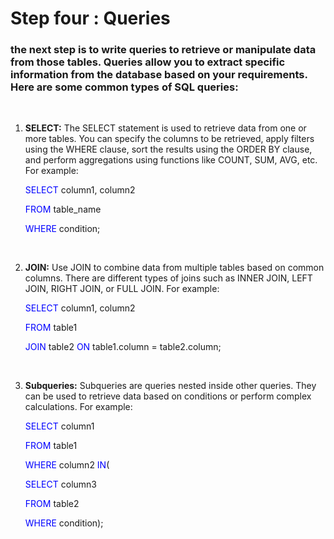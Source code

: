 # Step four : Queries

### the next step is to write queries to retrieve or manipulate data from those tables. Queries allow you to extract specific information from the database based on your requirements. Here are some common types of SQL queries:

<br>

1. <b> SELECT:</b> The SELECT statement is used to retrieve data from one or more tables. You can specify the columns to be retrieved, apply filters using the WHERE clause, sort the results using the ORDER BY clause, and perform aggregations using functions like COUNT, SUM, AVG, etc. For example:
    
    <span style="color:blue">SELECT</span> column1, column2 
    
    <span style="color:blue">FROM</span> table_name 
    
    <span style="color:blue">WHERE</span> condition;

<br>

2. <b>JOIN:</b> Use JOIN to combine data from multiple tables based on common columns. There are different types of joins such as INNER JOIN, LEFT JOIN, RIGHT JOIN, or FULL JOIN. For example:

    <span style="color:blue">SELECT</span> column1, column2
    
     <span style="color:blue">FROM</span> table1 
     
     <span style="color:blue">JOIN</span> table2 <span style="color:blue">ON</span> table1.column = table2.column;

<br>

3. <b>Subqueries:</b> Subqueries are queries nested inside other queries. They can be used to retrieve data based on conditions or perform complex calculations. For example:

    <span style="color:blue">SELECT</span> column1
    
    <span style="color:blue">FROM</span> table1 
    
    <span style="color:blue">WHERE</span> column2 <span style="color:blue">IN</span>(
        
    <span style="color:blue">SELECT</span> column3
    
    <span style="color:blue">FROM</span> table2 
    
    <span style="color:blue">WHERE</span> condition);




